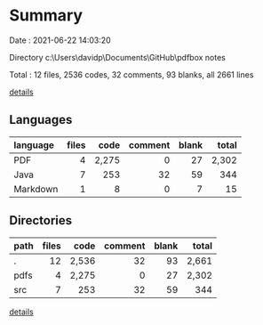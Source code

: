 # Summary

Date : 2021-06-22 14:03:20

Directory c:\Users\davidp\Documents\GitHub\pdfbox notes

Total : 12 files,  2536 codes, 32 comments, 93 blanks, all 2661 lines

[details](details.md)

## Languages
| language | files | code | comment | blank | total |
| :--- | ---: | ---: | ---: | ---: | ---: |
| PDF | 4 | 2,275 | 0 | 27 | 2,302 |
| Java | 7 | 253 | 32 | 59 | 344 |
| Markdown | 1 | 8 | 0 | 7 | 15 |

## Directories
| path | files | code | comment | blank | total |
| :--- | ---: | ---: | ---: | ---: | ---: |
| . | 12 | 2,536 | 32 | 93 | 2,661 |
| pdfs | 4 | 2,275 | 0 | 27 | 2,302 |
| src | 7 | 253 | 32 | 59 | 344 |

[details](details.md)